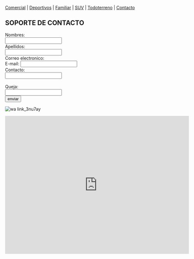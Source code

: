 [Comercial](./Comercial.md) | [Deportivos](./Deportivos.md) | [Familiar](./Familiar.md) | [SUV](./SUV.md) | [Todoterreno](./Todoterreno.md) | [Contacto](./Contacto.md)

##  SOPORTE DE CONTACTO

<form action="https://formspree.io/f/xjvlondj" method="post">
  <label for="name">Nombres:</label><br>
  <input type="text" id="name" name="name" value=""><br>
  <label for="lname">Apellidos:</label><br>
  <input type="text" id="lname" name="lname" value=""><br>
  <label for="name"> Correo electronico:</label><br>
  E-mail: <input type="text" name="email"><br>
  <label for="name">Contacto:</label><br>
  <input type="text" id="number" name="number" value=""><br><br>
  <label for="name"> Queja:</label><br>
  <input type="text" id="complaint" name="complaint" value=""><br>
<input type="submit" value="enviar">
</form>

![wa link_3nu7ay](https://user-images.githubusercontent.com/99769638/158527327-696a9e8e-4c18-441f-8bf3-9ba9eb0f6791.png)

<iframe src="https://www.google.com/maps/embed?pb=!1m18!1m12!1m3!1d3762.761237455825!2d-99.0703770850905!3d19.422719546029434!2m3!1f0!2f0!3f0!3m2!1i1024!2i768!4f13.1!3m3!1m2!1s0x85d1fc6f81302925%3A0x7dc084d40095b908!2sCentro%20de%20Estudios%20Tecnol%C3%B3gicos%20Industrial%20y%20de%20Servicios%20(CETis%2032)!5e0!3m2!1ses!2smx!4v1648765657822!5m2!1ses!2smx" width="600" height="450" style="border:0;" allowfullscreen="" loading="lazy" referrerpolicy="no-referrer-when-downgrade"></iframe>
